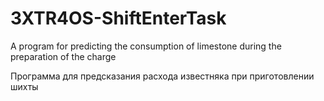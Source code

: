 # 3XTR4OS-ShiftEnterTask

A program for predicting the consumption of limestone during the preparation of the charge

Программа для предсказания расхода известняка при приготовлении шихты
